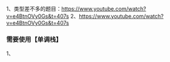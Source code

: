 1、类型差不多的题目：https://www.youtube.com/watch?v=e4BtnOVy0Gs&t=407s
2、https://www.youtube.com/watch?v=e4BtnOVy0Gs&t=407s


### 需要使用【单调栈】 
1、